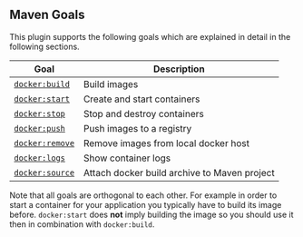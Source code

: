 ## Maven Goals

This plugin supports the following goals which are explained in detail
in the following sections.

| Goal                                | Description                          |
| ----------------------------------- | ------------------------------------ |
| [`docker:build`](docker-build.md)   | Build images                         |
| [`docker:start`](docker-start.md)   | Create and start containers          |
| [`docker:stop`](docker-stop.md)     | Stop and destroy containers          |
| [`docker:push`](docker-push.md)     | Push images to a registry            |
| [`docker:remove`](docker-remove.md) | Remove images from local docker host |
| [`docker:logs`](docker-logs.md)     | Show container logs                  |
| [`docker:source`](docker-source.md) | Attach docker build archive to Maven project |

Note that all goals are orthogonal to each other. For example in order
to start a container for your application you typically have to build
its image before. `docker:start` does **not** imply building the image
so you should use it then in combination with `docker:build`.
